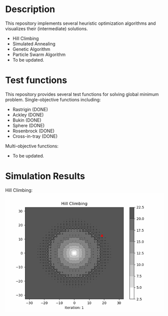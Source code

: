 # Description
This repository implements several heuristic optimization algorithms and visualizes their (intermediate) solutions. 
- Hill Climbing
- Simulated Annealing
- Genetic Algorithm
- Particle Swarm Algorithm
- To be updated.

# Test functions
This repository provides several test functions for solving global minimum problem. Single-objective functions including:
- Rastrigin (DONE)
- Ackley (DONE)
- Bukin (DONE)
- Sphere (DONE)
- Rosenbrock (DONE)
- Cross-in-tray (DONE)

Multi-objective functions: 
- To be updated.

# Simulation Results
Hill Climbing:
![](https://github.com/StevenZ315/Optimization-Algorithms/blob/master/graph/HC_Ackley.gif)
